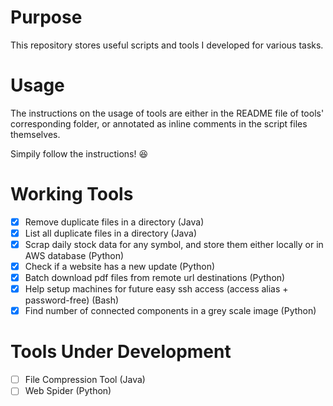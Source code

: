 # Purpose
This repository stores useful scripts and tools I developed for various tasks.

# Usage
The instructions on the usage of tools are either in the README file of tools' corresponding folder, or annotated as inline comments in the script files themselves.

Simpily follow the instructions! :satisfied: 

# Working Tools
- [x] Remove duplicate files in a directory (Java)
- [x] List all duplicate files in a directory (Java)
- [x] Scrap daily stock data for any symbol, and store them either locally or in AWS database (Python)
- [x] Check if a website has a new update (Python)
- [x] Batch download pdf files from remote url destinations (Python)
- [x] Help setup machines for future easy ssh access (access alias + password-free) (Bash)
- [x] Find number of connected components in a grey scale image (Python)

# Tools Under Development
- [ ] File Compression Tool (Java)
- [ ] Web Spider (Python)